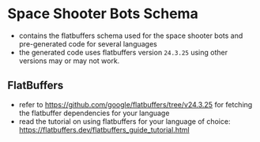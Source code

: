 # Space Shooter Bots Schema
- contains the flatbuffers schema used for the space shooter bots and pre-generated code for several languages
- the generated code uses flatbuffers version `24.3.25` using other versions may or may not work.

## FlatBuffers 
 - refer to https://github.com/google/flatbuffers/tree/v24.3.25 for fetching the flatbuffer dependencies for your language
 - read the tutorial on using flatbuffers for your language of choice: https://flatbuffers.dev/flatbuffers_guide_tutorial.html

